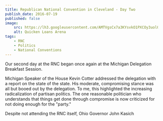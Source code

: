 ```yaml
---
title: Republican National Convention in Cleveland - Day Two
publish_date: 2016-07-19
published: false
image:
    src: https://lh3.googleusercontent.com/AMTVgsCx7a3KYsvkO1PXCOy3uolQ5ASSwlMygStrr1TaTLvDmKDn29j3SBVKNiiUUPVh7-uO8oMFnzJL9OMghU3z0nH4xhCYg_OP4mnYTS31R-s7Z2dL9Fg3Thi74fQvgJgP4mFYohiV8Jw9KuAzSPxee2THofo5bHpb0CnbeaQvyS1o0GnxSZxznjS-NIL9zXpp8AxsW2y8vwU-0tlCEvzODQWYfqVZP95g0990ohFBQr3YEguaM5zRkxueoAZouGh75AOqtQZnO5S7JusapESUmhDZvDE71arK7e32hag23pkiA2d44oQUYbBd-kJEdk96WepMzXZzh12IDA8ib7UAd33CtMwl5wWbsInxC_WyciRL8VkSnme1gb1jupubrsRHvfzFrmjxbThq1fyrw9jbUOVqXhaDxBKR58ReyEFs6rEdndtbwlY6f3Qc1borESNu4iTnnKD7Ljbv0Go8qS65rxzoI3CfYm6iSCV8N02dtSpNHYWKgYoLodexlb9RDDIU9zuJLOjdW3WoD94Rgry9xafuusUNqXfXrdSXx9jrenKyfFaskmxtqr_uY1yhGRAgJYye6mgFQOB-l6HCeBEdAa6BS_eL=w1169-h662-no
    alt: Quicken Loans Arena
tags:
    - RNC
    - Politics
    - National Conventions
---
```

Our second day at the RNC began once again at the Michigan Delegation Breakfast Session. 

Michigan Speaker of the House Kevin Cotter addressed the delegation with a report on the state of the state. His moderate, compromising stance was all but booed out by the delegation. To me, this highlighted the increasing radicalization of partisan politics. The one reasonable politician who understands that things get done through compromise is now criticized for not doing enough for the "party."

Despite not attending the RNC itself, Ohio Governor John Kasich 


